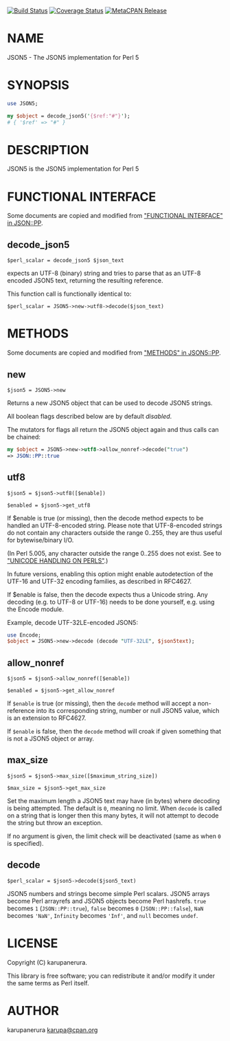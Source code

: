[![Build Status](https://travis-ci.org/karupanerura/p5-JSON5.svg?branch=master)](https://travis-ci.org/karupanerura/p5-JSON5) [![Coverage Status](http://codecov.io/github/karupanerura/p5-JSON5/coverage.svg?branch=master)](https://codecov.io/github/karupanerura/p5-JSON5?branch=master) [![MetaCPAN Release](https://badge.fury.io/pl/JSON5.svg)](https://metacpan.org/release/JSON5)
# NAME

JSON5 - The JSON5 implementation for Perl 5

# SYNOPSIS

```perl
use JSON5;

my $object = decode_json5('{$ref:"#"}');
# { '$ref' => "#" }
```

# DESCRIPTION

JSON5 is the JSON5 implementation for Perl 5

# FUNCTIONAL INTERFACE

Some documents are copied and modified from ["FUNCTIONAL INTERFACE" in JSON::PP](https://metacpan.org/pod/JSON::PP#FUNCTIONAL-INTERFACE).

## decode\_json5

```
$perl_scalar = decode_json5 $json_text
```

expects an UTF-8 (binary) string and tries to parse that as
an UTF-8 encoded JSON5 text, returning the resulting reference.

This function call is functionally identical to:

```
$perl_scalar = JSON5->new->utf8->decode($json_text)
```

# METHODS

Some documents are copied and modified from ["METHODS" in JSON5::PP](https://metacpan.org/pod/JSON5::PP#METHODS).

## new

```
$json5 = JSON5->new
```

Returns a new JSON5 object that can be used to decode JSON5
strings.

All boolean flags described below are by default _disabled_.

The mutators for flags all return the JSON5 object again and thus calls can
be chained:

```perl
my $object = JSON5->new->utf8->allow_nonref->decode("true")
=> JSON::PP::true
```

## utf8

```
$json5 = $json5->utf8([$enable])

$enabled = $json5->get_utf8
```

If $enable is true (or missing), then the decode method expects to be handled
an UTF-8-encoded string. Please note that UTF-8-encoded strings do not contain any
characters outside the range 0..255, they are thus useful for bytewise/binary I/O.

(In Perl 5.005, any character outside the range 0..255 does not exist.
See to ["UNICODE HANDLING ON PERLS"](#unicode-handling-on-perls).)

In future versions, enabling this option might enable autodetection of the UTF-16 and UTF-32
encoding families, as described in RFC4627.

If $enable is false, then the decode expects thus a Unicode string. Any decoding
(e.g. to UTF-8 or UTF-16) needs to be done yourself, e.g. using the Encode module.

Example, decode UTF-32LE-encoded JSON5:

```perl
use Encode;
$object = JSON5->new->decode (decode "UTF-32LE", $json5text);
```

## allow\_nonref

```
$json5 = $json5->allow_nonref([$enable])

$enabled = $json5->get_allow_nonref
```

If `$enable` is true (or missing), then the `decode` method will accept a
non-reference into its corresponding string, number or null JSON5 value,
which is an extension to RFC4627.

If `$enable` is false, then the `decode` method will croak if
given something that is not a JSON5 object or array.

## max\_size

```
$json5 = $json5->max_size([$maximum_string_size])

$max_size = $json5->get_max_size
```

Set the maximum length a JSON5 text may have (in bytes) where decoding is
being attempted. The default is `0`, meaning no limit. When `decode`
is called on a string that is longer then this many bytes, it will not
attempt to decode the string but throw an exception.

If no argument is given, the limit check will be deactivated (same as when
`0` is specified).

## decode

```
$perl_scalar = $json5->decode($json5_text)
```

JSON5 numbers and strings become simple Perl scalars. JSON5 arrays become
Perl arrayrefs and JSON5 objects become Perl hashrefs. `true` becomes
`1` (`JSON::PP::true`), `false` becomes `0` (`JSON::PP::false`),
`NaN` becomes `'NaN'`, `Infinity` becomes `'Inf'`, and
`null` becomes `undef`.

# LICENSE

Copyright (C) karupanerura.

This library is free software; you can redistribute it and/or modify
it under the same terms as Perl itself.

# AUTHOR

karupanerura <karupa@cpan.org>
